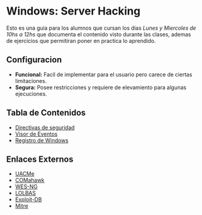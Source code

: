 # Windows: Server Hacking

Esto es una guia para los alumnos que cursan los dias _Lunes y Miercoles de 10hs a 12hs_ que documenta el contenido visto durante las clases, ademas de ejercicios que permitiran poner en practica lo aprendido.

## Configuracion

* __Funcional:__ Facil de implementar para el usuario pero carece de ciertas limitaciones.
* __Segura:__ Posee restricciones y requiere de elevamiento para algunas ejecuciones.

## Tabla de Contenidos

* [Directivas de seguridad](./secpol.md)
* [Visor de Eventos](./eventvwr.md)
* [Registro de Windows](./regedit.md)

## Enlaces Externos

* [UACMe](https://github.com/hfiref0x/UACME)
* [COMahawk](https://github.com/apt69/COMahawk)
* [WES-NG](https://github.com/bitsadmin/wesng)
* [LOLBAS](https://lolbas-project.github.io/)
* [Exploit-DB](https://www.exploit-db.com/)
* [Mitre](https://github.com/wietze/mitre-eu-2020)